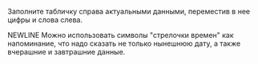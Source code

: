 Заполните табличку справа актуальными данными, переместив в нее цифры и слова слева.

NEWLINE Можно использовать символы "стрелочки времен" как напоминание, что надо сказать не только нынешнюю дату, а также вчерашние и завтрашние данные. 
